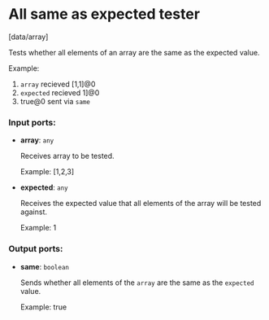 # All same as expected tester

[data/array]

Tests whether all elements of an array are the same as the expected value.

Example:
1. `array` recieved  [1,1]@0  
2. `expected` recieved  1]@0  
3.  true@0 sent via `same`

### Input ports:

* __array__: `any`

    Receives array to be tested.
    
    Example: 
    [1,2,3]


* __expected__: `any`

    Receives the expected value that all elements of the array will be tested against.
    
    Example:
    1

### Output ports:

* __same__: `boolean`

    Sends whether all elements of the `array` are the same as the `expected` value.
    
    Example:
    true

